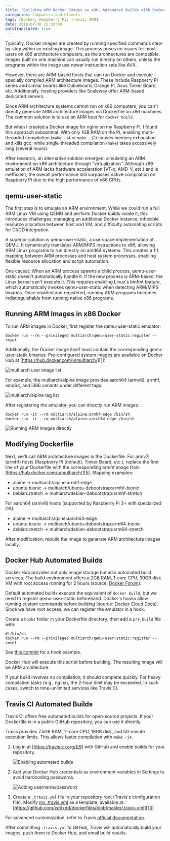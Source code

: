```yaml
---
title: 'Building ARM Docker Images on x86, Automated Builds with Docker Hub and Travis'
categories: Computers and Clients
tags: [Docker, Raspberry Pi, Travis, ARM]
date: 2018-07-26 22:33:00
autoTranslated: true
---
```



Typically, Docker images are created by running specified commands step-by-step within an existing image. This process poses no issues for most users on x86 architecture computers, as the architectures are compatible. Images built on one machine can usually run directly on others, unless the programs within the image use newer instruction sets like AVX.

However, there are ARM-based hosts that can run Docker and execute specially compiled ARM architecture images. These include Raspberry Pi series and similar boards like Cubieboard, Orange Pi, Asus Tinker Board, etc. Additionally, hosting providers like Scaleway offer ARM-based dedicated servers.

Since ARM architecture systems cannot run on x86 computers, you can't directly generate ARM architecture images via Dockerfile on x86 machines. The common solution is to use an ARM host for `docker build`.

But when I created a Docker image for nginx on my Raspberry Pi, I found this approach suboptimal. With only 1GB RAM on the Pi, enabling multi-threaded compilation (`make -j4` or `make -j2`) causes memory exhaustion and kills gcc; while single-threaded compilation (`make`) takes excessively long (several hours).

After research, an alternative solution emerged: simulating an ARM environment on x86 architecture through "virtualization." Although x86 emulation of ARM lacks hardware acceleration (VT-x, AMD-V, etc.) and is inefficient, the overall performance still surpasses native compilation on Raspberry Pi due to the high performance of x86 CPUs.

## qemu-user-static

The first step is to emulate an ARM environment. While we could run a full ARM Linux VM using QEMU and perform Docker builds inside it, this introduces challenges: managing an additional Docker instance, inflexible resource allocation between host and VM, and difficulty automating scripts for CI/CD integration.

A superior solution is qemu-user-static, a userspace implementation of QEMU. It dynamically translates ARM/MIPS instructions to x86, allowing ARM Linux programs to run directly on amd64 systems. This creates a 1:1 mapping between ARM processes and host system processes, enabling flexible resource allocation and script automation.

One caveat: When an ARM process spawns a child process, qemu-user-static doesn't automatically handle it. If the new process is ARM-based, the Linux kernel can't execute it. This requires enabling Linux's binfmt feature, which automatically invokes qemu-user-static when detecting ARM/MIPS binaries. Once enabled and registered, running ARM programs becomes indistinguishable from running native x86 programs.

## Running ARM Images in x86 Docker

To run ARM images in Docker, first register the qemu-user-static emulator:

    docker run --rm --privileged multiarch/qemu-user-static:register --reset

Additionally, the Docker image itself must contain the corresponding qemu-user-static binaries. Pre-configured system images are available on Docker Hub at [https://hub.docker.com/u/multiarch/][1]:

![multiarch user image list][2]

For example, the multiarch/alpine image provides aarch64 (armv8), armhf, amd64, and i386 variants under different tags:

![multiarch/alpine tag list][3]

After registering the emulator, you can directly run ARM images:

    docker run -it --rm multiarch/alpine:armhf-edge /bin/sh
    docker run -it --rm multiarch/alpine:aarch64-edge /bin/sh

![Running ARM images directly][4]

## Modifying Dockerfile

Next, we'll call ARM architecture images in the Dockerfile. For armv7l (armhf) hosts (Raspberry Pi (default), Tinker Board, etc.), replace the first line of your Dockerfile with the corresponding armhf image from [https://hub.docker.com/u/multiarch/][5]. Mapping examples:

- alpine → multiarch/alpine:armhf-edge
- ubuntu:bionic → multiarch/ubuntu-debootstrap:armhf-bionic
- debian:stretch → multiarch/debian-debootstrap:armhf-stretch

For aarch64 (armv8) hosts (supported by Raspberry Pi 3+ with specialized OS):

- alpine → multiarch/alpine:aarch64-edge
- ubuntu:bionic → multiarch/ubuntu-debootstrap:arm64-bionic
- debian:stretch → multiarch/debian-debootstrap:arm64-stretch

After modification, rebuild the image to generate ARM architecture images locally.

## Docker Hub Automated Builds

Docker Hub provides not only image storage but also automated build services. The build environment offers a 2GB RAM, 1-core CPU, 30GB disk VM with root access running for 2 hours (source: [Docker Forum][6]).

Default automated builds execute the equivalent of `docker build`, but we need to register qemu-user-static beforehand. Docker's hooks allow running custom commands before building (source: [Docker Cloud Docs][7]). Since we have root access, we can register the emulator in a hook.

Create a `hooks` folder in your Dockerfile directory, then add a `pre_build` file with:

    #!/bin/sh
    docker run --rm --privileged multiarch/qemu-user-static:register --reset

See [this commit][8] for a hook example.

Docker Hub will execute this script before building. The resulting image will be ARM architecture.

If your build involves no compilation, it should complete quickly. For heavy compilation tasks (e.g., nginx), the 2-hour limit may be exceeded. In such cases, switch to time-unlimited services like Travis CI.

## Travis CI Automated Builds

Travis CI offers free automated builds for open-source projects. If your Dockerfile is in a public GitHub repository, you can use it directly.

Travis provides 7.5GB RAM, 2-core CPU, 18GB disk, and 50-minute execution limits. This allows faster compilation with `make -j4`.

1. Log in at [https://travis-ci.org/][9] with GitHub and enable builds for your repository.
   
   ![Enabling automated builds][10]
   
2. Add your Docker Hub credentials as environment variables in Settings to avoid hardcoding passwords.
   
   ![Adding username/password][11]
   
3. Create a `.travis.yml` file in your repository root (Travis's configuration file). Modify [my .travis.yml][12] as a template, available at:
   [https://github.com/xddxdd/dockerfiles/blob/master/.travis.yml][13]

For advanced customization, refer to Travis [official documentation][14].

After committing `.travis.yml` to GitHub, Travis will automatically build your images, push them to Docker Hub, and email build results.

[1]: https://hub.docker.com/u/multiarch/
[2]: /usr/uploads/2018/07/99234240.png
[3]: /usr/uploads/2018/07/3870052736.png
[4]: /usr/uploads/2018/07/299155336.png
[5]: https://hub.docker.com/u/multiarch/
[6]: https://forums.docker.com/t/automated-build-resource-restrictions/1413
[7]: https://docs.docker.com/docker-cloud/builds/advanced/
[8]: https://github.com/xddxdd/dockerfiles/tree/16bc3155352881fe116963f76899c8860e77ab11/nginx/arm64v8
[9]: https://travis-ci.org/
[10]: /usr/uploads/2018/07/2912698916.png
[11]: /usr/uploads/2018/07/3122209022.png
[12]: https://github.com/xddxdd/dockerfiles/blob/master/.travis.yml
[13]: https://github.com/xddxdd/dockerfiles/blob/master/.travis.yml
[14]: https://docs.travis-ci.com/
```
